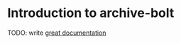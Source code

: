 # Introduction to archive-bolt

TODO: write [great documentation](http://jacobian.org/writing/great-documentation/what-to-write/)

